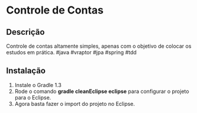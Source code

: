 Controle de Contas
====================

Descrição
------------------
Controle de contas altamente simples, apenas com o objetivo de colocar os estudos em prática. #java #vraptor #jpa #spring #tdd

Instalação
------------------
1. Instale o Gradle 1.3
2. Rode o comando **gradle cleanEclipse eclipse** para configurar o projeto para o Eclipse.
3. Agora basta fazer o import do projeto no Eclipse.
